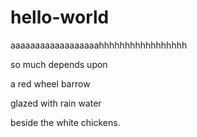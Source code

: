 # hello-world
aaaaaaaaaaaaaaaaaahhhhhhhhhhhhhhhhh

so much depends
upon

a red wheel
barrow

glazed with rain
water

beside the white
chickens.
